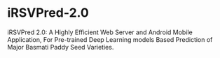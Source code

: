 # iRSVPred-2.0
iRSVPred 2.0: A Highly Efficient Web Server and Android Mobile Application, For Pre-trained Deep Learning models Based Prediction of Major Basmati Paddy Seed Varieties.
